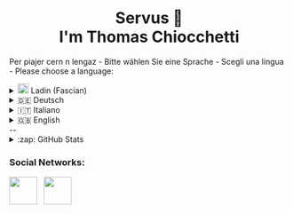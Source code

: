 <!-- Header -->
<h1 align="center">Servus 👋<br>I'm Thomas Chiocchetti</h1>

Per piajer cern n lengaz - Bitte wählen Sie eine Sprache - Scegli una lingua - Please choose a language:

<!-- Ladin -->
<details>
  <summary><img src="https://upload.wikimedia.org/wikipedia/commons/thumb/6/62/Flag_of_Ladinia.svg/2560px-Flag_of_Ladinia.svg.png" width="20px" height="18px"> Ladin (Fascian)</summary>
  
  <!-- Bio -->
- 📚 Student de Informatica e Telecomunicazions a l'IISS Galileo Galilei de Busan.
- <img src="https://upload.wikimedia.org/wikipedia/commons/thumb/6/62/Flag_of_Ladinia.svg/2560px-Flag_of_Ladinia.svg.png" width="20px" height="17px"> Ladin
- Member del partit <a href="https://suedtiroler-freiheit.com">Südtiroler Freiheit</a>
- Sozio de la <a href="https://ladinsdefascia.it">Union di Ladins de Fascia</a>
- 🏎 Pascionà de motorsports
</details>

<!-- 🇩🇪 Deutsch -->
<details>
  <summary>🇩🇪 Deutsch</summary>
  
  <!-- Bio -->
- 📚 Schüler der Informatik und Nachrichtentechnik bei IISS Galileo Galilei in Bozen.
- <img src="https://upload.wikimedia.org/wikipedia/commons/thumb/6/62/Flag_of_Ladinia.svg/2560px-Flag_of_Ladinia.svg.png" width="20px" height="17px"> Ladiner
- Mitglied der <a href="https://suedtiroler-freiheit.com">Südtiroler Freiheit</a>
- Mitglied der <a href="https://ladinsdefascia.it">Union di Ladins de Fascia</a>
- 🏎 Motorsports-Fan
</details>

<!-- 🇮🇹 Italiano -->
<details>
  <summary>🇮🇹 Italiano</summary>
 
  <!-- Bio -->
- 📚 Studente di Informatica e Telecomunicazioni presso l'IISS Galileo Galilei di Bolzano.
- <img src="https://upload.wikimedia.org/wikipedia/commons/thumb/6/62/Flag_of_Ladinia.svg/2560px-Flag_of_Ladinia.svg.png" width="20px" height="17px"> Ladino
- Membro del partito <a href="https://suedtiroler-freiheit.com">Südtiroler Freiheit</a>
- Mimbro dell'<a href="https://ladinsdefascia.it">Union di Ladins de Fascia</a>
- 🏎 Appasionato dei Motorsport
</details>

<!-- 🇬🇧 English -->
<details>
  <summary>🇬🇧 English</summary>
 
  <!-- Bio -->
- 📚 Computer Science & Telecommunications Student at IISS Galileo Galilei in Bozen-Bolzano
- <img src="https://upload.wikimedia.org/wikipedia/commons/thumb/6/62/Flag_of_Ladinia.svg/2560px-Flag_of_Ladinia.svg.png" width="20px" height="17px"> Ladin
- Member of the <a href="https://suedtiroler-freiheit.com">Südtiroler Freiheit</a> party.
- Member of the <a href="https://ladinsdefascia.it">Union di Ladins de Fascia</a>
- 🏎 Motorsports Enthusiast
</details>
--
<!-- Github related stuff -->
<details>
  <summary>:zap: GitHub Stats</summary>
  [![Anurag's GitHub stats](https://github-readme-stats.vercel.app/api?username=chiockt&show_icons=true&theme=dark)](https://github.com/anuraghazra/github-readme-stats)
</details>
<!-- Social Networks -->
<h3 align="left">Social Networks:</h3>
<a href="https://www.instagram.com/thomaschiocchetti" target="_blank"><img src="https://cdn2.iconfinder.com/data/icons/social-icons-33/128/Instagram-1024.png" width="50px" height="50px"></a>&nbsp;&nbsp;
<a href="https://linkedin.com/in/chiocchetti" target="_blank"><img src="https://cdn2.iconfinder.com/data/icons/social-media-2285/512/1_Linkedin_unofficial_colored_svg-1024.png" width="50px" height="50px"></a>&nbsp;&nbsp;
